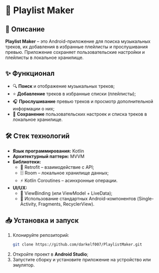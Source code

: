# 🎵 Playlist Maker

## 📌 Описание
**Playlist Maker** – это Android-приложение для поиска музыкальных треков, их добавления в избранные плейлисты и прослушивания превью. Приложение сохраняет пользовательские настройки и плейлисты в локальное хранилище.

## ✨ Функционал
- 🔍 **Поиск** и отображение музыкальных треков;
- ⭐ **Добавление** треков в избранные списки (плейлисты);
- 🎧 **Прослушивание** превью треков и просмотр дополнительной информации о них;
- 💾 **Сохранение** пользовательских настроек и списка треков в локальное хранилище.

## 🛠️ Стек технологий
- **Язык программирования:** Kotlin
- **Архитектурный паттерн:** MVVM
- **Библиотеки:**
  - 📡 Retrofit – взаимодействие с API;
  - 🗄️ Room – локальное хранилище данных;
  - ⚡ Kotlin Coroutines – асинхронные операции.
- **UI/UX:**
  - 📌 ViewBinding (или ViewModel + LiveData);
  - 📱 Использование стандартных Android-компонентов (Single-Activity, Fragments, RecyclerView).

## 📥 Установка и запуск
1. Клонируйте репозиторий:
   ```sh
   git clone https://github.com/darkelf007/PlaylistMaker.git
   ```
2. Откройте проект в **Android Studio**;
3. Запустите сборку и установите приложение на устройство или эмулятор.
